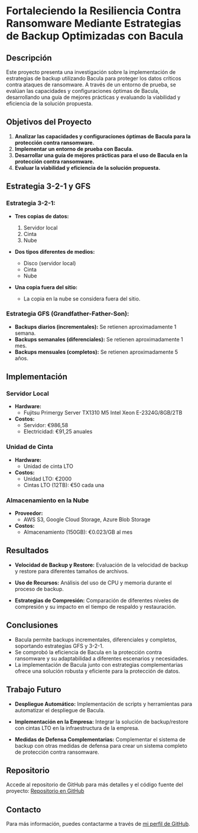 
# Fortaleciendo la Resiliencia Contra Ransomware Mediante Estrategias de Backup Optimizadas con Bacula

## Descripción

Este proyecto presenta una investigación sobre la implementación de estrategias de backup utilizando Bacula para proteger los datos críticos contra ataques de ransomware. A través de un entorno de prueba, se evalúan las capacidades y configuraciones óptimas de Bacula, desarrollando una guía de mejores prácticas y evaluando la viabilidad y eficiencia de la solución propuesta.

## Objetivos del Proyecto

1. **Analizar las capacidades y configuraciones óptimas de Bacula para la protección contra ransomware.**
2. **Implementar un entorno de prueba con Bacula.**
3. **Desarrollar una guía de mejores prácticas para el uso de Bacula en la protección contra ransomware.**
4. **Evaluar la viabilidad y eficiencia de la solución propuesta.**

## Estrategia 3-2-1 y GFS

### Estrategia 3-2-1:
- **Tres copias de datos:**
  1. Servidor local
  2. Cinta
  3. Nube

- **Dos tipos diferentes de medios:**
  - Disco (servidor local)
  - Cinta
  - Nube

- **Una copia fuera del sitio:**
  - La copia en la nube se considera fuera del sitio.

### Estrategia GFS (Grandfather-Father-Son):
- **Backups diarios (incrementales):** Se retienen aproximadamente 1 semana.
- **Backups semanales (diferenciales):** Se retienen aproximadamente 1 mes.
- **Backups mensuales (completos):** Se retienen aproximadamente 5 años.

## Implementación

### Servidor Local
- **Hardware:**
  - Fujitsu Primergy Server TX1310 M5 Intel Xeon E-2324G/8GB/2TB
- **Costos:**
  - Servidor: €986,58
  - Electricidad: €91,25 anuales

### Unidad de Cinta
- **Hardware:**
  - Unidad de cinta LTO
- **Costos:**
  - Unidad LTO: €2000
  - Cintas LTO (12TB): €50 cada una

### Almacenamiento en la Nube
- **Proveedor:**
  - AWS S3, Google Cloud Storage, Azure Blob Storage
- **Costos:**
  - Almacenamiento (150GB): €0.023/GB al mes

## Resultados

- **Velocidad de Backup y Restore:**
  Evaluación de la velocidad de backup y restore para diferentes tamaños de archivos.
  
- **Uso de Recursos:**
  Análisis del uso de CPU y memoria durante el proceso de backup.

- **Estrategias de Compresión:**
  Comparación de diferentes niveles de compresión y su impacto en el tiempo de respaldo y restauración.

## Conclusiones

- Bacula permite backups incrementales, diferenciales y completos, soportando estrategias GFS y 3-2-1.
- Se comprobó la eficiencia de Bacula en la protección contra ransomware y su adaptabilidad a diferentes escenarios y necesidades.
- La implementación de Bacula junto con estrategias complementarias ofrece una solución robusta y eficiente para la protección de datos.

## Trabajo Futuro

- **Despliegue Automático:**
  Implementación de scripts y herramientas para automatizar el despliegue de Bacula.

- **Implementación en la Empresa:**
  Integrar la solución de backup/restore con cintas LTO en la infraestructura de la empresa.

- **Medidas de Defensa Complementarias:**
  Complementar el sistema de backup con otras medidas de defensa para crear un sistema completo de protección contra ransomware.

## Repositorio

Accede al repositorio de GitHub para más detalles y el código fuente del proyecto:
[Repositorio en GitHub](https://github.com/Fernando-Ares-Robledo/tfm)

## Contacto

Para más información, puedes contactarme a través de [mi perfil de GitHub](https://github.com/Fernando-Ares-Robledo).

